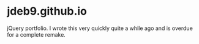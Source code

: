 # jdeb9.github.io

jQuery portfolio. I wrote this very quickly quite a while ago and is overdue for a complete remake.
